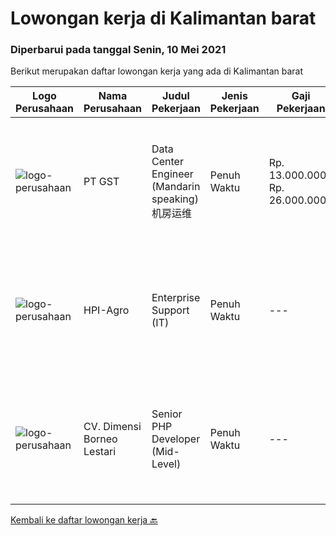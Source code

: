 
  # Lowongan kerja di Kalimantan barat

  ### Diperbarui pada tanggal Senin, 10 Mei 2021

  Berikut merupakan daftar lowongan kerja yang ada di Kalimantan barat

  |Logo Perusahaan | Nama Perusahaan | Judul Pekerjaan | Jenis Pekerjaan | Gaji Pekerjaan | Lokasi | Deskripsi | Tanggal diunggah | Pranala |
  | -------------- | --------------- | --------------- | --------- | --------- | -------------- | ------- | ----------- | ----------- |
  |![logo-perusahaan](https://us.123rf.com/450wm/pavelstasevich/pavelstasevich1811/pavelstasevich181101027/112815900-stock-vector-no-image-available-icon-flat-vector.jpg?ver=6)|PT GST|Data Center Engineer (Mandarin speaking) 机房运维|Penuh Waktu|Rp. 13.000.000-Rp. 26.000.000|Kalimantan Barat|In charge of DC day-to-day Operations Installation/ Configuration/ Troubleshoot Fiber Optic, Routers, Switches and other devices Familiar with...|Minggu, 09 Mei 2021|https://www.jobstreet.co.id/id/job/data-center-engineer-mandarin-speaking-机房运维-3527529?token=0~089250b9-d134-47a6-a450-d08acfe5b960&sectionRank=1&jobId=jobstreet-id-job-3527529|
|![logo-perusahaan](https://image-service-cdn.seek.com.au/0d457d2cf249547b3fdda192fb13dbee8e63de25/ee4dce1061f3f616224767ad58cb2fc751b8d2dc)|HPI-Agro|Enterprise Support (IT)|Penuh Waktu|---|Kubu Raya|Berpengalaman sebagai IT Support / IT Helpdesk min 3 thn Menguasai dan mampu merakit dan instalasi hardware komputer (Diutamakan) Mampu melakukan...|Senin, 26 April 2021|https://www.jobstreet.co.id/id/job/enterprise-support-it-3517239?token=0~089250b9-d134-47a6-a450-d08acfe5b960&sectionRank=2&jobId=jobstreet-id-job-3517239|
|![logo-perusahaan](https://us.123rf.com/450wm/pavelstasevich/pavelstasevich1811/pavelstasevich181101027/112815900-stock-vector-no-image-available-icon-flat-vector.jpg?ver=6)|CV. Dimensi Borneo Lestari|Senior PHP Developer (Mid-Level)|Penuh Waktu|---|Pontianak|Highly preferred skills: Extensive experience with Laravel SASS/Webpack/Vue experience Exposure to NuxtJS highly beneficial Solid back-end experience...|Rabu, 14 April 2021|https://www.jobstreet.co.id/id/job/senior-php-developer-mid-level-3506833?token=0~089250b9-d134-47a6-a450-d08acfe5b960&sectionRank=3&jobId=jobstreet-id-job-3506833|


  [Kembali ke daftar lowongan kerja 🔙](../README.md#daftar-lowongan-kerja)
  